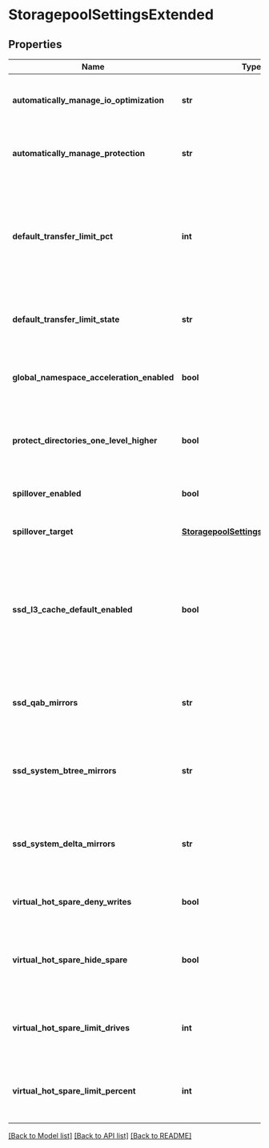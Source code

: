 # StoragepoolSettingsExtended

## Properties
Name | Type | Description | Notes
------------ | ------------- | ------------- | -------------
**automatically_manage_io_optimization** | **str** | Automatically manage IO optimization settings on files. | [optional] 
**automatically_manage_protection** | **str** | Automatically manage protection settings on files. | [optional] 
**default_transfer_limit_pct** | **int** | Applies to all storagepools that fall back on the default transfer limit. Stop moving files to this pool when this limit is met | [optional] 
**default_transfer_limit_state** | **str** | How the default transfer limit value is applied | [optional] 
**global_namespace_acceleration_enabled** | **bool** | Optimize namespace operations by storing metadata on SSDs. | [optional] 
**protect_directories_one_level_higher** | **bool** | Automatically add additional protection level to all directories. | [optional] 
**spillover_enabled** | **bool** | Spill writes into other pools as needed. | [optional] 
**spillover_target** | [**StoragepoolSettingsSpilloverTarget**](StoragepoolSettingsSpilloverTarget.md) | Target pool for spilled writes. | [optional] 
**ssd_l3_cache_default_enabled** | **bool** | The L3 Cache default enabled state. This specifies whether L3 Cache should be enabled on new node pools | [optional] 
**ssd_qab_mirrors** | **str** | Controls number of mirrors of QAB blocks to place on SSDs. | [optional] 
**ssd_system_btree_mirrors** | **str** | Controls number of mirrors of system B-tree blocks to place on SSDs. | [optional] 
**ssd_system_delta_mirrors** | **str** | Controls number of mirrors of system delta blocks to place on SSDs. | [optional] 
**virtual_hot_spare_deny_writes** | **bool** | Deny writes into reserved virtual hot spare space. | [optional] 
**virtual_hot_spare_hide_spare** | **bool** | Hide reserved virtual hot spare space from free space counts. | [optional] 
**virtual_hot_spare_limit_drives** | **int** | The number of drives to reserve for the virtual hot spare, from 0-4. | [optional] 
**virtual_hot_spare_limit_percent** | **int** | The percent space to reserve for the virtual hot spare, from 0-20. | [optional] 

[[Back to Model list]](../README.md#documentation-for-models) [[Back to API list]](../README.md#documentation-for-api-endpoints) [[Back to README]](../README.md)


